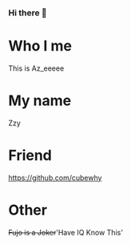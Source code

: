 ### Hi there 👋
# Who I me
This is Az_eeeee
# My name
Zzy
# Friend
https://github.com/cubewhy
# Other
~~Fujo is a Joker~~'Have IQ Know This'
